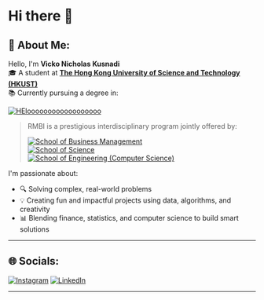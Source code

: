 # Hi there 👋

## 🧠 About Me:
Hello, I'm **Vicko Nicholas Kusnadi**  
🎓 A student at **[The Hong Kong University of Science and Technology (HKUST)](https://hkust.edu.hk/)**  
📚 Currently pursuing a degree in:

[![ HEloooooooooooooooooo ](https://img.shields.io/badge/-RMBI%20Program-4B0082?style=for-the-badge&logo=databricks&logoColor=white)](https://rmbi.hkust.edu.hk/)

> RMBI is a prestigious interdisciplinary program jointly offered by:
>
> [![School of Business Management](https://img.shields.io/badge/School%20of%20Business%20and%20Management-0072C6?style=flat-square&logo=googleanalytics&logoColor=white)](https://join.hkust.edu.hk/our-programs/school-of-business-and-management)  
> [![School of Science](https://img.shields.io/badge/School%20of%20Science-FF6F00?style=flat-square&logo=react&logoColor=white)](https://science.hkust.edu.hk/)  
> [![School of Engineering (Computer Science)](https://img.shields.io/badge/School%20of%20Engineering%20%7C%20CS-2E8B57?style=flat-square&logo=gnometerminal&logoColor=white)](https://cse.hkust.edu.hk/ug/)

I'm passionate about:
- 🔍 Solving complex, real-world problems  
- 💡 Creating fun and impactful projects using data, algorithms, and creativity  
- 📊 Blending finance, statistics, and computer science to build smart solutions


---

## 🌐 Socials:
[![Instagram](https://img.shields.io/badge/Instagram-E4405F?style=for-the-badge&logo=instagram&logoColor=white)](https://www.instagram.com/vicko_guo/)
[![LinkedIn](https://img.shields.io/badge/LinkedIn-0077B5?style=for-the-badge&logo=linkedin&logoColor=white)](https://www.linkedin.com/in/vnkusnadi/)

---

